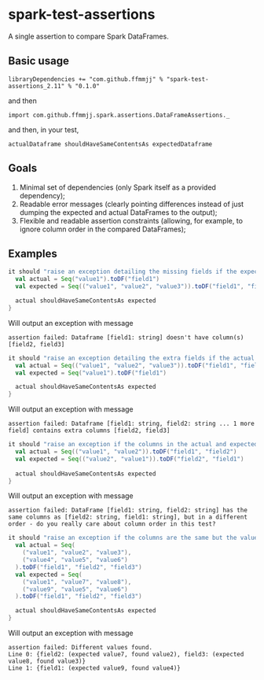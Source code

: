 # spark-test-assertions
A single assertion to compare Spark DataFrames.

## Basic usage
`libraryDependencies += "com.github.ffmmjj" % "spark-test-assertions_2.11" % "0.1.0"`

and then

`import com.github.ffmmjj.spark.assertions.DataFrameAssertions._`

and then, in your test,

`actualDataframe shouldHaveSameContentsAs expectedDataframe`

## Goals
1. Minimal set of dependencies (only Spark itself as a provided dependency);
2. Readable error messages (clearly pointing differences instead of just dumping the expected and actual DataFrames to the output);
3. Flexible and readable assertion constraints (allowing, for example, to ignore column order in the compared DataFrames);

## Examples
```scala
it should "raise an exception detailing the missing fields if the expected dataframe has columns that don't exist in the actual dataframe" in {
  val actual = Seq("value1").toDF("field1")
  val expected = Seq(("value1", "value2", "value3")).toDF("field1", "field2", "field3")

  actual shouldHaveSameContentsAs expected
}
```

Will output an exception with message 
```
assertion failed: Dataframe [field1: string] doesn't have column(s) [field2, field3]
```


```scala
it should "raise an exception detailing the extra fields if the actual dataframe has columns that dont't exist in the expected dataframe" in {
  val actual = Seq(("value1", "value2", "value3")).toDF("field1", "field2", "field3")
  val expected = Seq("value1").toDF("field1")

  actual shouldHaveSameContentsAs expected
}
```

Will output an exception with message 
```
assertion failed: Dataframe [field1: string, field2: string ... 1 more field] contains extra columns [field2, field3]
```

```scala
it should "raise an exception if the columns in the actual and expected dataframes follow a different order" in {
  val actual = Seq(("value1", "value2")).toDF("field1", "field2")
  val expected = Seq(("value2", "value1")).toDF("field2", "field1")
    
  actual shouldHaveSameContentsAs expected
}
```

Will output an exception with message 
```
assertion failed: DataFrame [field1: string, field2: string] has the same columns as [field2: string, field1: string], but in a different order - do you really care about column order in this test?
```

```scala
it should "raise an exception if the columns are the same but the values differ in some of the dataframe lines" in {
  val actual = Seq(
    ("value1", "value2", "value3"),
    ("value4", "value5", "value6")
  ).toDF("field1", "field2", "field3")
  val expected = Seq(
    ("value1", "value7", "value8"),
    ("value9", "value5", "value6")
  ).toDF("field1", "field2", "field3")

  actual shouldHaveSameContentsAs expected
}
```

Will output an exception with message 
```
assertion failed: Different values found.
Line 0: {field2: (expected value7, found value2), field3: (expected value8, found value3)}
Line 1: {field1: (expected value9, found value4)}
```
